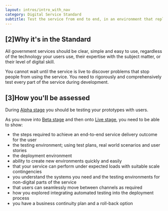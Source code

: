 ```yaml
---
layout: intros/intro_with_nav
category: Digital Service Standard
subtitle: Test the service from end to end, in an environment that replicates the live version.
---
```


## [2]Why it's in the Standard

All government services should be clear, simple and easy to use, regardless of the technology your users use, their expertise with the subject matter, or their level of digital skill.

You cannot wait until the service is live to discover problems that stop people from using the service. You need to rigorously and comprehensively test every part of the service during development.

## [3]How you'll be assessed

During [Alpha stage](/service-design-delivery-process/alpha-stage/) you should be testing your prototypes with users.

As you move into [Beta stage](/service-design-delivery-process/beta-stage/) and then onto [Live stage](/service-design-delivery-process/live-stage/), you need to be able to show:

- the steps required to achieve an end-to-end service delivery outcome for the user
- the testing environment; using test plans, real world scenarios and user stories
- the deployment environment
- ability to create new environments quickly and easily
- that your service can perform under expected loads with suitable scale contingencies
- you understand the systems you need and the testing environments for non-digital parts of the service
- that users can seamlessly move between channels as required
- how you explored integrating automated testing into the deployment process
- you have a business continuity plan and a roll-back option
